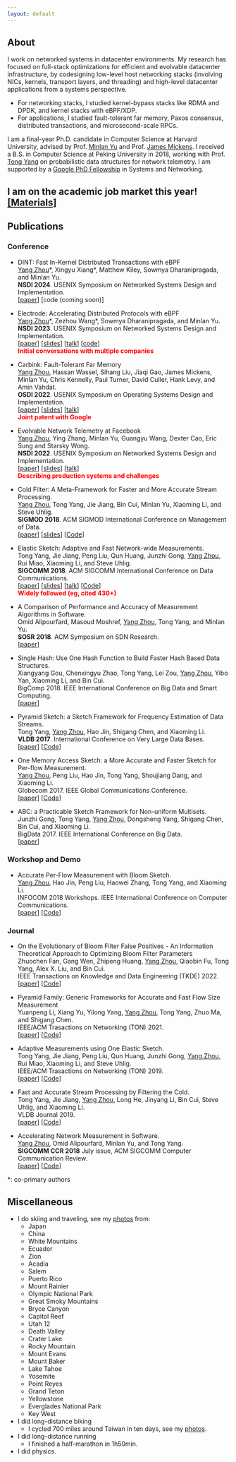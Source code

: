 ```yaml
---
layout: default
--- 
```


## About

I work on networked systems in datacenter environments.
My research has focused on full-stack optimizations for efficient and evolvable datacenter infrastructure, 
by codesigning low-level host networking stacks (involving NICs, kernels, transport layers, and threading) and high-level datacenter applications 
from a systems perspective. 

* For networking stacks, I studied kernel-bypass stacks like RDMA and DPDK, and kernel stacks with eBPF/XDP.
* For applications, I studied fault-tolerant far memory, Paxos consensus, distributed transactions, and microsecond-scale RPCs.

I am a final-year Ph.D. candidate in Computer Science at Harvard University, advised by Prof. [Minlan Yu](http://minlanyu.seas.harvard.edu/) and Prof. [James Mickens](https://mickens.seas.harvard.edu/).
I received a B.S. in Computer Science at Peking University in 2018, working with Prof. [Tong Yang](https://yangtonghome.github.io/) on probabilistic data structures for network telemetry.
I am supported by a [Google PhD Fellowship](https://research.google/outreach/phd-fellowship/recipients/?category=2022) in Systems and Networking.

## I am on the academic job market this year! [[Materials]](./application/)

<!-- ## News -->

<!-- * Dec 2023, DINT (eBPF-accelerated distributed transactions) accepted to NSDI'24!
* Dec 2022, Electrode (eBPF-accelerated Paxos) accepted to NSDI'23!
* March 2022, Carbink (fault-tolerant far memory) accepted to OSDI'22!
* June 2021, PCAT (evolvable network telemetry) accepted to NSDI'22! -->

## Publications

### Conference

* DINT: Fast In-Kernel Distributed Transactions with eBPF
<br><u>Yang Zhou</u>\*, Xingyu Xiang\*, Matthew Kiley, Sowmya Dharanipragada, and Minlan Yu.
<br>**NSDI 2024**. USENIX Symposium on Networked Systems Design and Implementation.
<br>[[paper](https://drive.google.com/file/d/1pkQGPOsblB36WGHBJC3NqX0Sz8OgD4Nm/view?usp=sharing)] [code (coming soon)]

* Electrode: Accelerating Distributed Protocols with eBPF
<br><u>Yang Zhou</u>\*, Zezhou Wang\*, Sowmya Dharanipragada, and Minlan Yu.
<br>**NSDI 2023**. USENIX Symposium on Networked Systems Design and Implementation.
<br>[[paper](paper/electrode-nsdi23.pdf)] 
[[slides](slides/electrode-nsdi23-slides.pdf)] 
[[talk](https://youtu.be/E6qcR2Lb1xE)] 
[[code](https://github.com/Electrode-NSDI23/Electrode)]
<br> **<span style="color:red">Initial conversations with multiple companies</span>**

* Carbink: Fault-Tolerant Far Memory
<br><u>Yang Zhou</u>, Hassan Wassel, Sihang Liu, Jiaqi Gao, James Mickens, Minlan Yu, Chris Kennelly, Paul Turner, David Culler, Hank Levy, and Amin Vahdat.
<br>**OSDI 2022**. USENIX Symposium on Operating Systems Design and Implementation.
<br>[[paper](paper/carbink-osdi22.pdf)] 
[[slides](slides/carbink-osdi22-slides.pdf)]
[[talk](https://youtu.be/PZhqlPyhImE)] 
<br> **<span style="color:red">Joint patent with Google</span>**

* Evolvable Network Telemetry at Facebook
<br><u>Yang Zhou</u>, Ying Zhang, Minlan Yu, Guangyu Wang, Dexter Cao, Eric Sung and Starsky Wong.
<br>**NSDI 2022**. USENIX Symposium on Networked Systems Design and Implementation.
<br>[[paper](paper/pcat-nsdi22.pdf)] 
[[slides](slides/pcat-nsdi22-slides.pdf)]
[[talk](https://youtu.be/azW4vssu9T0)] 
<br> **<span style="color:red">Describing production systems and challenges</span>**

* Cold Filter: A Meta-Framework for Faster and More Accurate Stream Processing. 
<br><u>Yang Zhou</u>, Tong Yang, Jie Jiang, Bin Cui, Minlan Yu, Xiaoming Li, and Steve Uhlig.
<br>**SIGMOD 2018**. ACM SIGMOD International Conference on Management of Data.
<br>[[paper](paper/cf-sigmod18.pdf)] 
[[slides](slides/coldfilter-sigmod18-slides.pdf)]
[[Code](https://github.com/zhouyangpkuer/ColdFilter)]

* Elastic Sketch: Adaptive and Fast Network-wide Measurements.
<br>Tong Yang, Jie Jiang, Peng Liu, Qun Huang, Junzhi Gong, <u>Yang Zhou</u>, Rui Miao, Xiaoming Li, and Steve Uhlig.
<br>**SIGCOMM 2018**. ACM SIGCOMM International Conference on Data Communications.
<br>[[paper](paper/elastic-sigcomm18.pdf)] 
[[slides](slides/elastic-sigcomm18-slides.pdf)]
[[talk](https://youtu.be/w8L0opwetms?t=3172)]
[[Code](https://github.com/BlockLiu/ElasticSketchCode)]
<br> **<span style="color:red">Widely followed (eg, cited 430+)</span>**

* A Comparison of Performance and Accuracy of Measurement Algorithms in Software.
<br>Omid Alipourfard, Masoud Moshref, <u>Yang Zhou</u>, Tong Yang, and Minlan Yu.
<br>**SOSR 2018**. ACM Symposium on SDN Research.
<br>[[paper](paper/simple-sosr18.pdf)]

* Single Hash: Use One Hash Function to Build Faster Hash Based Data Structures.
<br>Xiangyang Gou, Chenxingyu Zhao, Tong Yang, Lei Zou, <u>Yang Zhou</u>, Yibo Yan, Xiaoming Li, and Bin Cui.
<br>BigComp 2018. IEEE International Conference on Big Data and Smart Computing.
<br>[[paper](paper/singlehash-bigcomp18.pdf)]

* Pyramid Sketch: a Sketch Framework for Frequency Estimation of Data Streams.
<br>Tong Yang, <u>Yang Zhou</u>, Hao Jin, Shigang Chen, and Xiaoming Li.
<br>**VLDB 2017**. International Conference on Very Large Data Bases.
<br>[[paper](paper/pyramid-vldb17.pdf)] 
[[Code](https://github.com/zhouyangpkuer/Pyramid_Sketch_Framework)]

* One Memory Access Sketch: a More Accurate and Faster Sketch for Per-flow Measurement.
<br><u>Yang Zhou</u>, Peng Liu, Hao Jin, Tong Yang, Shoujiang Dang, and Xiaoming Li.
<br>Globecom 2017. IEEE Global Communications Conference.
<br>[[paper](paper/om-globecom17.pdf)] 
[[Code](https://github.com/zhouyangpkuer/OMsketch)]

* ABC: a Practicable Sketch Framework for Non-uniform Multisets.
<br>Junzhi Gong, Tong Yang, <u>Yang Zhou</u>, Dongsheng Yang, Shigang Chen, Bin Cui, and Xiaoming Li.
<br>BigData 2017. IEEE International Conference on Big Data.
<br>[[paper](paper/abc-bigdata17.pdf)]

### Workshop and Demo

* Accurate Per-Flow Measurement with Bloom Sketch.
<br><u>Yang Zhou</u>, Hao Jin, Peng Liu, Haowei Zhang, Tong Yang, and Xiaoming Li.
<br>INFOCOM 2018 Workshops. IEEE International Conference on Computer Communications.
<br>[[paper](paper/bs-infocom18.pdf)] 
[[Code](https://github.com/zhouyangpkuer/BloomSketch)]

### Journal

* On the Evolutionary of Bloom Filter False Positives - An Information Theoretical Approach to Optimizing Bloom Filter Parameters
<br>Zhuochen Fan, Gang Wen, Zhipeng Huang, <u>Yang Zhou</u>, Qiaobin Fu, Tong Yang, Alex X. Liu, and Bin Cui.
<br>IEEE Transactions on Knowledge and Data Engineering (TKDE) 2022.
<br>[[paper](paper/bf-tkde22.pdf)] [[Code](https://github.com/pkufzc/Bloom-Error-TKDE)]

* Pyramid Family: Generic Frameworks for Accurate and Fast Flow Size Measurement
<br>Yuanpeng Li, Xiang Yu, Yilong Yang, <u>Yang Zhou</u>, Tong Yang, Zhuo Ma, and Shigang Chen.
<br>IEEE/ACM Trasactions on Networking (TON) 2021.
<br>[[paper](paper/pyramid_family_ton21.pdf)] 
[[Code](https://github.com/Pyramid-Family/Pyramid-Family)]

* Adaptive Measurements using One Elastic Sketch.
<br>Tong Yang, Jie Jiang, Peng Liu, Qun Huang, Junzhi Gong, <u>Yang Zhou</u>, Rui Miao, Xiaoming Li, and Steve Uhlig.
<br>IEEE/ACM Trasactions on Networking (TON) 2019.
<br>[[paper](paper/elastic_ton2019.pdf)] 
[[Code](https://github.com/BlockLiu/ElasticSketchCode)]

* Fast and Accurate Stream Processing by Filtering the Cold.
<br>Tong Yang, Jie Jiang, <u>Yang Zhou</u>, Long He, Jinyang Li, Bin Cui, Steve Uhlig, and Xiaoming Li.
<br>VLDB Journal 2019.
<br>[[paper](paper/filtering_cold_vldbj19.pdf)] 
[[Code](https://github.com/zhouyangpkuer/ColdFilter)]

* Accelerating Network Measurement in Software.
<br><u>Yang Zhou</u>, Omid Alipourfard, Minlan Yu, and Tong Yang.
<br>**SIGCOMM CCR 2018** July issue, ACM SIGCOMM Computer Communication Review.
<br>[[paper](paper/agg-ccr18.pdf)] 
[[Code](https://github.com/harvard-cns/Agg-Evict)]

*: co-primary authors

<!-- ## Highlighted Projects -->

<!-- * Adding the feature of direct message passing to opensource serverless platform -- OpenWhisk.
  * Code: [openwhisk-lambda-mpi](https://github.com/YangZhou1997/openwhisk-lambda-mpi)
  * Using docker overlay network for socket connection.
  * Implementing a zero-overhead DNS service among serverless instances. -->

## Miscellaneous

* I do skiing and traveling, see my [photos](./travelling.html) from:
  * Japan
  * China
  * White Mountains
  * Ecuador
  * Zion
  * Acadia
  * Salem
  * Puerto Rico
  * Mount Rainier
  * Olympic National Park
  * Great Smoky Mountains
  * Bryce Canyon
  * Capitol Reef
  * Utah 12
  * Death Valley
  * Crater Lake
  * Rocky Mountain
  * Mount Evans
  * Mount Baker
  * Lake Tahoe
  * Yosemite
  * Point Reyes
  * Grand Teton
  * Yellowstone
  * Everglades National Park
  * Key West
* I did long-distance biking
  * I cycled 700 miles around Taiwan in ten days, see my [photos](./cycling.html).
* I did long-distance running
  * I finished a half-marathon in 1h50min.
* I did physics.
